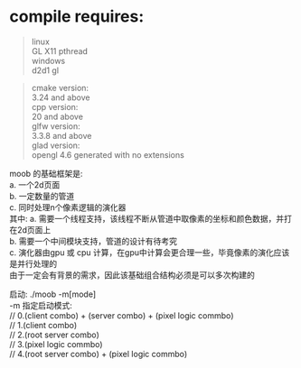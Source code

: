 # compile requires:
> linux  
>   GL X11 pthread  
> windows  
>   d2d1 gl  

> cmake version:  
    3.24 and above  
> cpp version:  
    20 and above  
> glfw version:  
    3.3.8 and above  
> glad version:  
    opengl 4.6 generated with no extensions  

moob 的基础框架是:  
    a. 一个2d页面  
    b. 一定数量的管道  
    c. 同时处理n个像素逻辑的演化器  
其中: 
    a. 需要一个线程支持，该线程不断从管道中取像素的坐标和颜色数据，并打在2d页面上  
    b. 需要一个中间模块支持，管道的设计有待考究  
    c. 演化器由gpu 或 cpu 计算，在gpu中计算会更合理一些，毕竟像素的演化应该是并行处理的  
由于一定会有背景的需求，因此该基础组合结构必须是可以多次构建的  

启动:
./moob -m[mode]  
-m 指定启动模式:  
    // 0.(client combo) + (server combo) + (pixel logic commbo)  
    // 1.(client combo)  
    // 2.(root server combo)  
    // 3.(pixel logic commbo)  
    // 4.(root server combo) + (pixel logic commbo)  
    